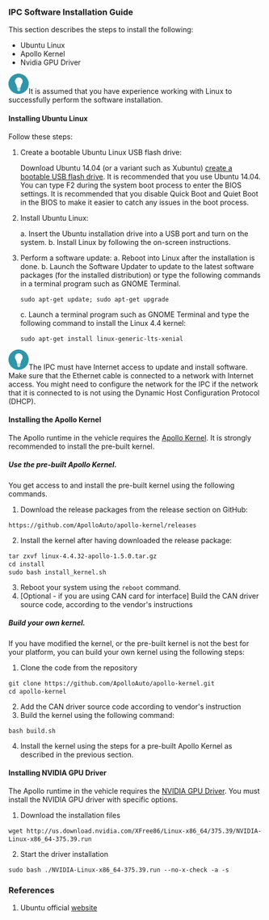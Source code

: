 ### IPC Software Installation Guide

This section describes the steps to install the following:

- Ubuntu Linux
- Apollo Kernel
- Nvidia GPU Driver

![tip_icon](images/tip_icon.png)It is assumed that you have experience working with Linux to successfully perform the software installation.

#### Installing Ubuntu Linux

Follow these steps:

1. Create a bootable Ubuntu Linux USB flash drive:

   Download Ubuntu 14.04 (or a variant such as Xubuntu) [create a bootable USB flash drive](https://tutorials.ubuntu.com/tutorial/tutorial-create-a-usb-stick-on-ubuntu#0). It is recommended that you use Ubuntu 14.04. You can type F2 during the system boot process to enter the BIOS settings. It is recommended that you disable Quick Boot and Quiet Boot in the BIOS to make it easier to catch any issues in the boot process.

2. Install Ubuntu Linux:

   a.   Insert the Ubuntu installation drive into a USB port and turn on the system.
   b.   Install Linux by following the on-screen instructions.

3. Perform a software update:
   a.   Reboot into Linux after the installation is done.
   b.   Launch the Software Updater to update to the latest software packages (for the installed distribution) or type the following commands in a terminal program such as GNOME Terminal.

   ```shell
   sudo apt-get update; sudo apt-get upgrade
   ```

   c. Launch a terminal program such as GNOME Terminal and type the following command to install the Linux 4.4 kernel:

   ```shell
   sudo apt-get install linux-generic-lts-xenial
   ```

![tip_icon](images/tip_icon.png)The IPC must have Internet access to update and install software. Make sure that the Ethernet cable is connected to a network with Internet access. You might need to configure the network for the IPC if the network that it is connected to is not using the Dynamic Host Configuration Protocol (DHCP).

#### Installing the Apollo Kernel

The Apollo runtime in the vehicle requires the [Apollo Kernel](https://github.com/ApolloAuto/apollo-kernel). It is strongly recommended to install the pre-built kernel.

##### Use the pre-built Apollo Kernel.

You get access to and install the pre-built kernel using the following commands.

1. Download the release packages from the release section on GitHub:

```
https://github.com/ApolloAuto/apollo-kernel/releases
```

2. Install the kernel after having downloaded the release package:

```
tar zxvf linux-4.4.32-apollo-1.5.0.tar.gz
cd install
sudo bash install_kernel.sh
```

3. Reboot your system using the `reboot` command.
4. [Optional - if you are using CAN card for interface] Build the CAN driver source code, according to the vendor's instructions

##### Build your own kernel.

If you have modified the kernel, or the pre-built kernel is not the best for your platform, you can build your own kernel using the following steps:

1. Clone the code from the repository

```
git clone https://github.com/ApolloAuto/apollo-kernel.git
cd apollo-kernel
```

2. Add the CAN driver source code according to vendor's instruction
3. Build the kernel using the following command:

```
bash build.sh
```

4. Install the kernel using the steps for a pre-built Apollo Kernel as described in the previous section.

#### Installing NVIDIA GPU Driver

The Apollo runtime in the vehicle requires the [NVIDIA GPU Driver](http://www.nvidia.com/download/driverResults.aspx/114708/en-us). You must install the NVIDIA GPU driver with specific options.

1. Download the installation files

```
wget http://us.download.nvidia.com/XFree86/Linux-x86_64/375.39/NVIDIA-Linux-x86_64-375.39.run
```

2. Start the driver installation

```
sudo bash ./NVIDIA-Linux-x86_64-375.39.run --no-x-check -a -s
```

### References

1. Ubuntu official [website](https://www.ubuntu.com/desktop)